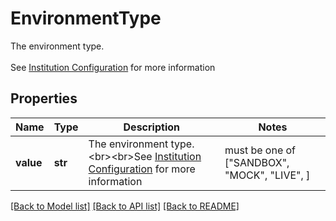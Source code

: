 # EnvironmentType

The environment type. <br><br>See [Institution Configuration](https://docs.yapily.com/pages/key-concepts/institutions/#configuration) for more information

## Properties
Name | Type | Description | Notes
------------ | ------------- | ------------- | -------------
**value** | **str** | The environment type. &lt;br&gt;&lt;br&gt;See [Institution Configuration](https://docs.yapily.com/pages/key-concepts/institutions/#configuration) for more information |  must be one of ["SANDBOX", "MOCK", "LIVE", ]

[[Back to Model list]](../README.md#documentation-for-models) [[Back to API list]](../README.md#documentation-for-api-endpoints) [[Back to README]](../README.md)


